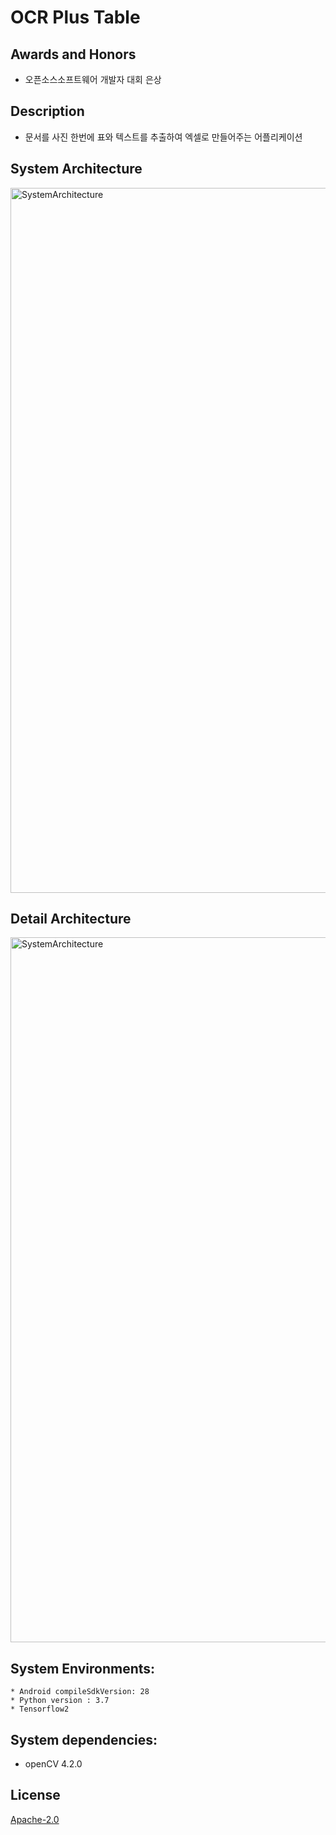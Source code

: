 # OCR Plus Table

## Awards and Honors
* 오픈소스소프트웨어 개발자 대회 은상

## Description
* 문서를 사진 한번에 표와 텍스트를 추출하여 엑셀로 만들어주는 어플리케이션

## System Architecture
<img width="1128" alt="SystemArchitecture" src="https://user-images.githubusercontent.com/52397398/105130589-ab8f9580-5b2a-11eb-89c8-984564e0c7ae.jpg">

## Detail Architecture
<img width="1128" alt="SystemArchitecture" src="https://user-images.githubusercontent.com/52397398/105130593-acc0c280-5b2a-11eb-9de2-69d3dc53cb3c.jpg">

## System Environments:

	* Android compileSdkVersion: 28
	* Python version : 3.7
	* Tensorflow2

## System dependencies:

  * openCV 4.2.0
  
## License
[Apache-2.0](https://choosealicense.com/licenses/apache-2.0/)
